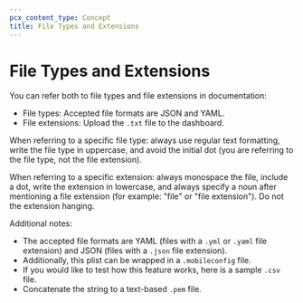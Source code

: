 ```yaml
---
pcx_content_type: Concept
title: File Types and Extensions
---
```


# File Types and Extensions

You can refer both to file types and file extensions in documentation:

+ File types: Accepted file formats are JSON and YAML.
+ File extensions: Upload the `.txt` file to the dashboard.

When referring to a specific file type: always use regular text formatting, write the file type in uppercase, and avoid the initial dot (you are referring to the file type, not the file extension).

When referring to a specific extension: always monospace the file, include a dot, write the extension in lowercase, and always specify a noun after mentioning a file extension (for example: "file" or "file extension"). Do not the extension hanging. 

Additional notes:

+ The accepted file formats are YAML (files with a `.yml` or `.yaml` file extension) and JSON (files with a `.json` file extension).
+ Additionally, this plist can be wrapped in a `.mobileconfig` file.
+ If you would like to test how this feature works, here is a sample `.csv` file.
+ Concatenate the string to a text-based `.pem` file.